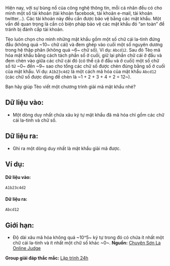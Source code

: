 Hiện nay, với sự bùng nổ của công nghệ thông tin, mỗi cá nhân đều có cho mình một số tài khoản (tài khoản facebook, tài khoản e-mail, tài khoản twitter…). Các tài khoản này đều cần được bảo vệ bằng các mật khẩu. Một vấn đề quan trọng là cần có biện pháp bảo vệ các mật khẩu đó “an toàn” để tránh bị đánh cắp tài khoản.

Tèo luôn chọn cho mình những mật khẩu gồm một số chữ cái la-tinh đứng đầu (không quá ~10~ chữ cái) và đem ghép vào cuối một số nguyên dương trong hệ thập phân (không quá ~6~ chữ số). Ví dụ: `Abcd12`. Sau đó Tèo mã hóa mật khẩu bằng cách tách phần số ở cuối, giữ lại phần chữ cái ở đầu và đem chèn vào giữa các chữ cái đó (có thể cả ở đầu và ở cuối) một số chữ số từ ~0~ đến ~9~ sao cho tổng các chữ số được chèn đúng bằng số ở cuối của mật khẩu. Ví dụ: `A1b23c4d2` là một cách mã hóa của mật khẩu `Abcd12` (các chữ số được dùng để chèn là ~1 + 2 + 3 + 4 + 2 = 12~).

Bạn hãy giúp Tèo viết một chương trình giải mã mật khẩu nhé?

## Dữ liệu vào:
- Một dòng duy nhất chứa xâu ký tự mật khẩu đã mã hóa chỉ gồm các chữ cái la-tinh và chữ số.

## Dữ liệu ra:
- Ghi ra một dòng duy nhất là mật khẩu giải mã được.

## Ví dụ:
#### Dữ liệu vào:
```
A1b23c4d2
```

#### Dữ liệu ra:
```
Abcd12
```

## Giới hạn:
- Độ dài xâu mã hóa không quá ~10^5~ ký tự trong đó có chứa ít nhất một chữ cái la-tinh và ít nhất một chữ số khác ~0~.
**Nguồn:** [Chuyên Sơn La Online Judge](http://csloj.ddns.net/)

**Group giải đáp thắc mắc:** [Lập trình 24h](https://www.facebook.com/groups/1386904321519984)